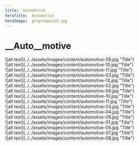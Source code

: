 ```yaml
---
title:  Automotive
heroTitle:  Automotive
heroImage:  greystones15.jpg
---
```




# __Auto__motive

<div component="image-curtains" modifier="" layout="LR" >
  ![alt text](../../assets/images/content/automotive-09.jpg "Title")
</div>

<div component="image-curtains" modifier="" layout="LR" >
  ![alt text](../../assets/images/content/automotive-10.jpg "Title")
</div>

<div component="image-curtains" modifier="" layout="LR" >
  ![alt text](../../assets/images/content/automotive-11.jpg "Title")
</div>

<div component="image-curtains" modifier="" layout="LR" >
  ![alt text](../../assets/images/content/automotive-03.jpg "Title")
</div>

<div component="image-curtains" modifier="" layout="LR" >
  ![alt text](../../assets/images/content/automotive-12.jpg "Title")
</div>

<div component="image-curtains" modifier="" layout="LR" >
  ![alt text](../../assets/images/content/automotive-02.jpg "Title")
</div>

<div component="image-curtains" modifier="" layout="LR" >
  ![alt text](../../assets/images/content/automotive-09.jpg "Title")
</div>

<div component="image-curtains" modifier="" layout="LR" >
  ![alt text](../../assets/images/content/automotive-10.jpg "Title")
</div>

<div component="image-curtains" modifier="" layout="LR" >
  ![alt text](../../assets/images/content/automotive-11.jpg "Title")
</div>

<div component="image-curtains" modifier="" layout="LR" >
  ![alt text](../../assets/images/content/automotive-03.jpg "Title")
</div>

<div component="image-curtains" modifier="" layout="LR" >
  ![alt text](../../assets/images/content/automotive-04.jpg "Title")
</div>

<div component="image-curtains" modifier="" layout="LR" >
  ![alt text](../../assets/images/content/automotive-05.jpg "Title")
</div>

<div component="image-curtains" modifier="" layout="LR" >
  ![alt text](../../assets/images/content/automotive-01.jpg "Title")
</div>

<div component="image-curtains" modifier="" layout="LR" >
  ![alt text](../../assets/images/content/automotive-06.jpg "Title")
</div>

<div component="image-curtains" modifier="" layout="LR" >
  ![alt text](../../assets/images/content/automotive-07.jpg "Title")
</div>

<div component="image-curtains" modifier="" layout="LR" >
  ![alt text](../../assets/images/content/automotive-08.jpg "Title")
</div>
